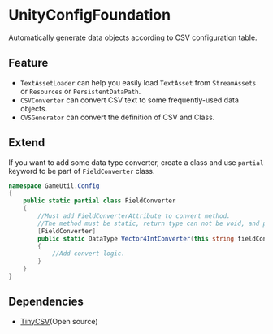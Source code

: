# UnityConfigFoundation
Automatically generate data objects according to CSV configuration table.

## Feature
* `TextAssetLoader` can help you easily load `TextAsset` from `StreamAssets` or `Resources` or `PersistentDataPath`.
* `CSVConverter` can convert CSV text to some frequently-used data objects.
* `CVSGenerator` can convert the definition of CSV and Class.

## Extend
If you want to add some data type converter, create a class and use `partial` keyword to be part of `FieldConverter` class.
```c#
namespace GameUtil.Config
{
    public static partial class FieldConverter
    {
        //Must add FieldConverterAttribute to convert method.
        //The method must be static, return type can not be void, and parameter is string.
        [FieldConverter]
        public static DataType Vector4IntConverter(this string fieldContent)
        {
            //Add convert logic.
        }
    }
}
```

## Dependencies
* [TinyCSV](https://github.com/Mr-sB/TinyCSV)(Open source)